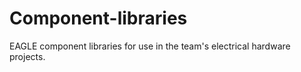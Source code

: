 Component-libraries
===================

EAGLE component libraries for use in the team's electrical hardware projects.

